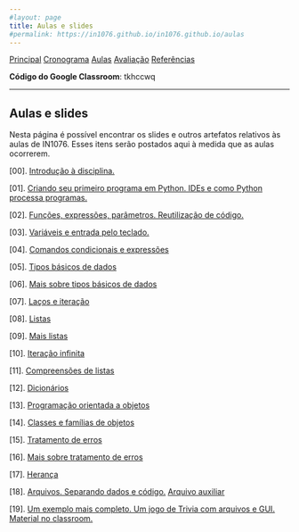 ```yaml
---
#layout: page
title: Aulas e slides
#permalink: https://in1076.github.io/in1076.github.io/aulas
---
```

[Principal](https://in1076.github.io) [Cronograma](https://in1076.github.io/cronograma) [Aulas](https://in1076.github.io/aulas) [Avaliação](https://in1076.github.io/avaliacao) [Referências](https://in1076.github.io/referencias)


**Código do Google Classroom**: tkhccwq

---

## Aulas e slides

Nesta página é possível encontrar os slides e outros artefatos relativos às aulas de IN1076. Esses itens serão postados aqui à medida que as aulas ocorrerem.

[00]. [Introdução à disciplina.](https://drive.google.com/file/d/1JqAaI-GvsIT5ntfEwYHeMgRopqpOZ6Kl/view?usp=sharing)

[01]. [Criando seu primeiro programa em Python. IDEs e como Python processa programas.](https://drive.google.com/file/d/1uLEXmc1UZLgcsT72GByyIx1kpWoW8OoP/view?usp=sharing)

[02]. [Funções, expressões, parâmetros. Reutilização de código.](https://drive.google.com/file/d/1XtQrdgvNgW3LFe-53UjI96iSQZaLh_Qc/view?usp=sharing)

[03]. [Variáveis e entrada pelo teclado.](https://drive.google.com/file/d/1T4mS23SGBqBRRiwYF3UnprY6ZvL4KZqs/view?usp=sharing)

[04]. [Comandos condicionais e expressões](https://drive.google.com/file/d/1rGHlqFzTIoxkLHVflNkAu3KiM1mj5nWE/view?usp=sharing)

[05]. [Tipos básicos de dados](https://drive.google.com/file/d/1027PR7H51EVMBZSZRzq7g9kXel5FkoDe/view?usp=sharing)

[06]. [Mais sobre tipos básicos de dados](https://drive.google.com/file/d/1TRW3W7vO3nTQu8g_RlcVhJvHiVC9_eCT/view?usp=sharing)

[07]. [Laços e iteração](https://drive.google.com/file/d/1dutaH7D1cMAB_wpIlXEkW3-45aY0w5K4/view?usp=sharing)

[08]. [Listas](https://drive.google.com/file/d/1bFc-3L3uKH9up2dzB18IVMz4-8AUxjnU/view?usp=sharing)

[09]. [Mais listas](https://drive.google.com/file/d/13zilGrQDbFLK2XDDZ36ARh5meV4HRuuB/view?usp=sharing)

[10]. [Iteração infinita](https://drive.google.com/file/d/1JpFmIhNQk_sU8yW00ko7LaItuUvQOh7G/view?usp=sharing)

[11]. [Compreensões de listas](https://drive.google.com/file/d/1BH85Z4l7gDbPhiCjFR98AgQIS1MmGTuJ/view?usp=sharing)

[12]. [Dicionários](https://drive.google.com/file/d/1E8DdGfGO2i-k1f0wQeCfHSeUrLX_iumo/view?usp=sharing)

[13]. [Programação orientada a objetos](https://drive.google.com/file/d/1kx5JyJYLBcQrzkAtGEHxQoao7XROVWPL/view?usp=sharing)

[14]. [Classes e famílias de objetos](https://drive.google.com/file/d/1XTqIvu8boPONvSD8YgMVXybFduh8wap3/view?usp=sharing)

[15]. [Tratamento de erros](https://drive.google.com/file/d/1C7nLVif3W6HfAOYFmpkKY-bEjsj6LUd5/view?usp=sharing)

[16]. [Mais sobre tratamento de erros](https://drive.google.com/file/d/15d4eOr7GwI93wWU6-MTCLkqcuFfchOQh/view?usp=sharing)

[17]. [Herança](https://drive.google.com/file/d/1mn87d6ubQxvbWMBqXQ4U7BRmrPJ0bF7F/view?usp=sharing)

[18]. [Arquivos. Separando dados e código.](https://drive.google.com/file/d/1JzEHxFj7oASi_RrvfdZ2H3ngF12FTveA/view?usp=sharing) [Arquivo auxiliar](https://drive.google.com/file/d/1t7P1M2wMVcjC4VouhuYJU27BTmk3CN76/view?usp=sharing)

[19]. [Um exemplo mais completo. Um jogo de Trivia com arquivos e GUI. Material no classroom.](https://drive.google.com/open?id=13GWyPsUA1LWhnWJVyrI-qEvA59SdDjj1)

